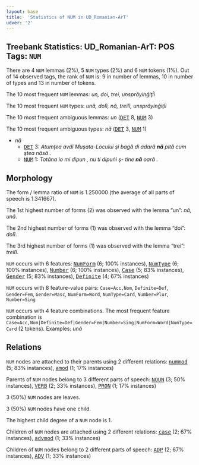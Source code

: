 ```yaml
---
layout: base
title:  'Statistics of NUM in UD_Romanian-ArT'
udver: '2'
---
```


## Treebank Statistics: UD_Romanian-ArT: POS Tags: `NUM`

There are 4 `NUM` lemmas (2%), 5 `NUM` types (2%) and 6 `NUM` tokens (1%).
Out of 14 observed tags, the rank of `NUM` is: 9 in number of lemmas, 10 in number of types and 13 in number of tokens.

The 10 most frequent `NUM` lemmas: <em>un, doi, trei, unsprăyinģiţĺi</em>

The 10 most frequent `NUM` types:  <em>ună, doľi, nă, treiľi, unsprăyinģiţĺi</em>

The 10 most frequent ambiguous lemmas: <em>un</em> (<tt><a href="ro_art-pos-DET.html">DET</a></tt> 8, <tt><a href="ro_art-pos-NUM.html">NUM</a></tt> 3)

The 10 most frequent ambiguous types:  <em>nă</em> (<tt><a href="ro_art-pos-DET.html">DET</a></tt> 3, <tt><a href="ro_art-pos-NUM.html">NUM</a></tt> 1)


* <em>nă</em>
  * <tt><a href="ro_art-pos-DET.html">DET</a></tt> 3: <em>Atumţea avdi Muşata-Locului şi bagă di adară <b>nă</b> pită cum ştea nâsă .</em>
  * <tt><a href="ro_art-pos-NUM.html">NUM</a></tt> 1: <em>Totâna io mi dipun , nu ti dipuńi ş- tine <b>nă</b> oară .</em>

## Morphology

The form / lemma ratio of `NUM` is 1.250000 (the average of all parts of speech is 1.341667).

The 1st highest number of forms (2) was observed with the lemma “un”: <em>nă, ună</em>.

The 2nd highest number of forms (1) was observed with the lemma “doi”: <em>doľi</em>.

The 3rd highest number of forms (1) was observed with the lemma “trei”: <em>treiľi</em>.

`NUM` occurs with 6 features: <tt><a href="ro_art-feat-NumForm.html">NumForm</a></tt> (6; 100% instances), <tt><a href="ro_art-feat-NumType.html">NumType</a></tt> (6; 100% instances), <tt><a href="ro_art-feat-Number.html">Number</a></tt> (6; 100% instances), <tt><a href="ro_art-feat-Case.html">Case</a></tt> (5; 83% instances), <tt><a href="ro_art-feat-Gender.html">Gender</a></tt> (5; 83% instances), <tt><a href="ro_art-feat-Definite.html">Definite</a></tt> (4; 67% instances)

`NUM` occurs with 8 feature-value pairs: `Case=Acc,Nom`, `Definite=Def`, `Gender=Fem`, `Gender=Masc`, `NumForm=Word`, `NumType=Card`, `Number=Plur`, `Number=Sing`

`NUM` occurs with 4 feature combinations.
The most frequent feature combination is `Case=Acc,Nom|Definite=Def|Gender=Fem|Number=Sing|NumForm=Word|NumType=Card` (2 tokens).
Examples: <em>ună</em>


## Relations

`NUM` nodes are attached to their parents using 2 different relations: <tt><a href="ro_art-dep-nummod.html">nummod</a></tt> (5; 83% instances), <tt><a href="ro_art-dep-amod.html">amod</a></tt> (1; 17% instances)

Parents of `NUM` nodes belong to 3 different parts of speech: <tt><a href="ro_art-pos-NOUN.html">NOUN</a></tt> (3; 50% instances), <tt><a href="ro_art-pos-VERB.html">VERB</a></tt> (2; 33% instances), <tt><a href="ro_art-pos-PRON.html">PRON</a></tt> (1; 17% instances)

3 (50%) `NUM` nodes are leaves.

3 (50%) `NUM` nodes have one child.

The highest child degree of a `NUM` node is 1.

Children of `NUM` nodes are attached using 2 different relations: <tt><a href="ro_art-dep-case.html">case</a></tt> (2; 67% instances), <tt><a href="ro_art-dep-advmod.html">advmod</a></tt> (1; 33% instances)

Children of `NUM` nodes belong to 2 different parts of speech: <tt><a href="ro_art-pos-ADP.html">ADP</a></tt> (2; 67% instances), <tt><a href="ro_art-pos-ADV.html">ADV</a></tt> (1; 33% instances)

